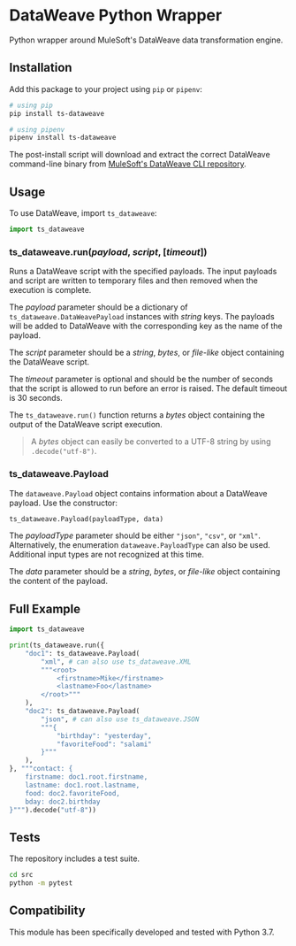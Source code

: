 # DataWeave Python Wrapper

Python wrapper around MuleSoft's DataWeave data transformation engine.

## Installation

Add this package to your project using `pip` or `pipenv`:

```sh
# using pip
pip install ts-dataweave

# using pipenv
pipenv install ts-dataweave
```

The post-install script will download and extract the correct DataWeave command-line binary from [MuleSoft's DataWeave CLI repository](https://github.com/mulesoft-labs/data-weave-native/).

## Usage

To use DataWeave, import `ts_dataweave`:

```python
import ts_dataweave
```

### ts_dataweave.run(_payload_, _script_, \[_timeout_\])

Runs a DataWeave script with the specified payloads. The input payloads and script are written to temporary files and then removed when the execution is complete.

The _payload_ parameter should be a dictionary of `ts_dataweave.DataWeavePayload` instances with _string_ keys. The payloads will be added to DataWeave with the corresponding key as the name of the payload.

The _script_ parameter should be a _string_, _bytes_, or _file-like_ object containing the DataWeave script.

The _timeout_ parameter is optional and should be the number of seconds that the script is allowed to run before an error is raised. The default timeout is 30 seconds.

The `ts_dataweave.run()` function returns a _bytes_ object containing the output of the DataWeave script execution.

> A _bytes_ object can easily be converted to a UTF-8 string by using `.decode("utf-8")`.

### ts_dataweave.Payload

The `dataweave.Payload` object contains information about a DataWeave payload. Use the constructor:

```py
ts_dataweave.Payload(payloadType, data)
```

The _payloadType_ parameter should be either `"json"`, `"csv"`, or `"xml"`. Alternatively, the enumeration `dataweave.PayloadType` can also be used. Additional input types are not recognized at this time.

The _data_ parameter should be a _string_, _bytes_, or _file-like_ object containing the content of the payload.

## Full Example

```python
import ts_dataweave

print(ts_dataweave.run({
    "doc1": ts_dataweave.Payload(
        "xml", # can also use ts_dataweave.XML
        """<root>
            <firstname>Mike</firstname>
            <lastname>Foo</lastname>
        </root>"""
    ),
    "doc2": ts_dataweave.Payload(
        "json", # can also use ts_dataweave.JSON
        """{
            "birthday": "yesterday",
            "favoriteFood": "salami"
        }"""
    ),        
}, """contact: {
    firstname: doc1.root.firstname,
    lastname: doc1.root.lastname,
    food: doc2.favoriteFood,
    bday: doc2.birthday
}""").decode("utf-8"))
```

## Tests

The repository includes a test suite.

```sh
cd src
python -m pytest
```

## Compatibility

This module has been specifically developed and tested with Python 3.7.